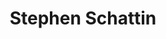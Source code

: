 ---
avatar: /images/people/stephen-ndls.jpg
avatar_small: /images/people/stephen-ndls_small.jpg
bio: Producer Stephen.
homepage: null
instagram: null
linkedin: null
title: Stephen Schattin
twitter: null
type: guest
username: stephen-ndls
youtube: null
---